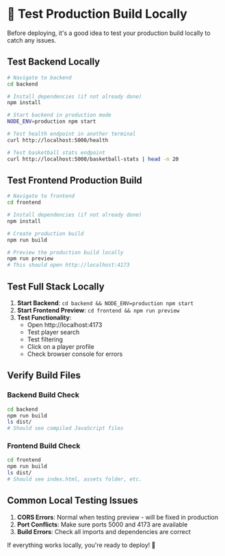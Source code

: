 # 🧪 Test Production Build Locally

Before deploying, it's a good idea to test your production build locally to catch any issues.

## Test Backend Locally

```bash
# Navigate to backend
cd backend

# Install dependencies (if not already done)
npm install

# Start backend in production mode
NODE_ENV=production npm start

# Test health endpoint in another terminal
curl http://localhost:5000/health

# Test basketball stats endpoint
curl http://localhost:5000/basketball-stats | head -n 20
```

## Test Frontend Production Build

```bash
# Navigate to frontend
cd frontend

# Install dependencies (if not already done)
npm install

# Create production build
npm run build

# Preview the production build locally
npm run preview
# This should open http://localhost:4173
```

## Test Full Stack Locally

1. **Start Backend**: `cd backend && NODE_ENV=production npm start`
2. **Start Frontend Preview**: `cd frontend && npm run preview`
3. **Test Functionality**:
   - Open http://localhost:4173
   - Test player search
   - Test filtering
   - Click on a player profile
   - Check browser console for errors

## Verify Build Files

### Backend Build Check
```bash
cd backend
npm run build
ls dist/
# Should see compiled JavaScript files
```

### Frontend Build Check
```bash
cd frontend
npm run build
ls dist/
# Should see index.html, assets folder, etc.
```

## Common Local Testing Issues

1. **CORS Errors**: Normal when testing preview - will be fixed in production
2. **Port Conflicts**: Make sure ports 5000 and 4173 are available
3. **Build Errors**: Check all imports and dependencies are correct

If everything works locally, you're ready to deploy! 🚀 